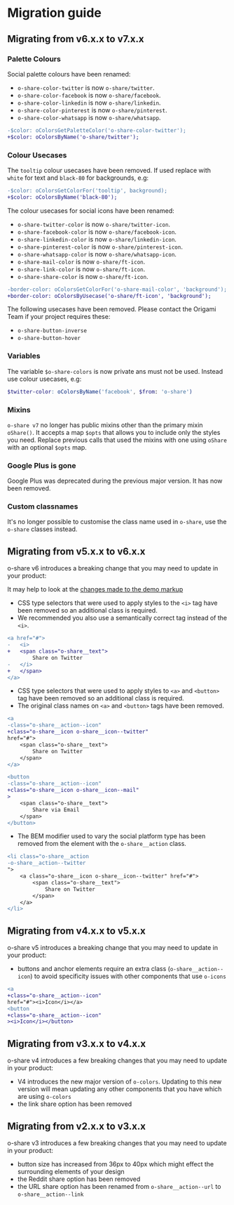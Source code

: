# Migration guide

## Migrating from v6.x.x to v7.x.x

### Palette Colours

Social palette colours have been renamed:
- `o-share-color-twitter` is now `o-share/twitter`.
- `o-share-color-facebook` is now `o-share/facebook`.
- `o-share-color-linkedin` is now `o-share/linkedin`.
- `o-share-color-pinterest` is now `o-share/pinterest`.
- `o-share-color-whatsapp` is now `o-share/whatsapp`.

```diff
-$color: oColorsGetPaletteColor('o-share-color-twitter');
+$color: oColorsByName('o-share/twitter');
```

### Colour Usecases

The `tooltip` colour usecases have been removed. If used replace with `white` for text and `black-80` for backgrounds, e.g:
```diff
-$color: oColorsGetColorFor('tooltip', background);
+$color: oColorsByName('black-80');
```

The colour usecases for social icons have been renamed:
- `o-share-twitter-color` is now `o-share/twitter-icon`.
- `o-share-facebook-color` is now `o-share/facebook-icon`.
- `o-share-linkedin-color` is now `o-share/linkedin-icon`.
- `o-share-pinterest-color` is now `o-share/pinterest-icon`.
- `o-share-whatsapp-color` is now `o-share/whatsapp-icon`.
- `o-share-mail-color` is now `o-share/ft-icon`.
- `o-share-link-color` is now `o-share/ft-icon`.
- `o-share-share-color` is now `o-share/ft-icon`.

```diff
-border-color: oColorsGetColorFor('o-share-mail-color', 'background');
+border-color: oColorsByUsecase('o-share/ft-icon', 'background');
```

The following usecases have been removed. Please contact the Origami Team if your project requires these:
- `o-share-button-inverse`
- `o-share-button-hover`

### Variables

The variable `$o-share-colors` is now private ans must not be used. Instead use colour usecases, e.g:

```scss
$twitter-color: oColorsByName('facebook', $from: 'o-share')
```

### Mixins

`o-share v7` no longer has public mixins other than the primary mixin `oShare()`. It accepts a map `$opts` that allows you to include only the styles you need. Replace previous calls that used the mixins with one using `oShare` with an optional `$opts` map.

### Google Plus is gone

Google Plus was deprecated during the previous major version. It has now been removed.

### Custom classnames

It's no longer possible to customise the class name used in `o-share`, use the `o-share` classes instead.

## Migrating from v5.x.x to v6.x.x

o-share v6 introduces a breaking change that you may need to update in your product:

It may help to look at the [changes made to the demo markup](https://github.com/Financial-Times/o-share/pull/100/commits/a7bb5de62d16bd4b4610d80e1c863e32335bf548#diff-bf0fb135efa69a14d71d3a973a919ad5)

- CSS type selectors that were used to apply styles to the `<i>` tag have been removed so an additional class is required.
- We recommended you also use a semantically correct tag instead of the `<i>`.

```diff
<a href="#">
-	<i>
+	<span class="o-share__text">
		Share on Twitter
-	</i>
+	</span>
</a>
```

- CSS type selectors that were used to apply styles to `<a>` and `<button>` tag have been removed so an additional class is required.
- The original class names on `<a>` and `<button>` tags have been removed.

```diff
<a
-class="o-share__action--icon"
+class="o-share__icon o-share__icon--twitter"
href="#">
	<span class="o-share__text">
		Share on Twitter
	</span>
</a>
```

```diff
<button
-class="o-share__action--icon"
+class="o-share__icon o-share__icon--mail"
>
	<span class="o-share__text">
		Share via Email
	</span>
</button>
```
- The BEM modifier used to vary the social platform type has been removed from the element with the `o-share__action` class.

```diff
<li class="o-share__action
-o-share__action--twitter
">
	<a class="o-share__icon o-share__icon--twitter" href="#">
    	<span class="o-share__text">
        	Share on Twitter
    	</span>
	</a>
</li>
```

## Migrating from v4.x.x to v5.x.x

o-share v5 introduces a breaking change that you may need to update in your product:

- buttons and anchor elements require an extra class (`o-share__action--icon`) to avoid specificity issues with other components that use `o-icons`
```diff
<a
+class="o-share__action--icon"
href="#"><i>Icon</i></a>
<button
+class="o-share__action--icon"
><i>Icon</i></button>
```

## Migrating from v3.x.x to v4.x.x

o-share v4 introduces a few breaking changes that you may need to update in your product:

  - V4 introduces the new major version of `o-colors`. Updating to this new version will mean updating any other components that you have which are using `o-colors`
  - the link share option has been removed

## Migrating from v2.x.x to v3.x.x

o-share v3 introduces a few breaking changes that you may need to update in your product:


  - button size has increased from 36px to 40px which might effect the surrounding elements of your design
  - the Reddit share option has been removed
  - the URL share option has been renamed from `o-share__action--url` to `o-share__action--link`
